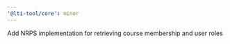 ```yaml
---
'@lti-tool/core': minor
---
```


Add NRPS implementation for retrieving course membership and user roles
